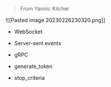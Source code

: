 > From Yannic Kilcher

![[Pasted image 20230226230320.png]]

- WebSocket
- Server-sent events
- gRPC



- generate_token
- stop_criteria
